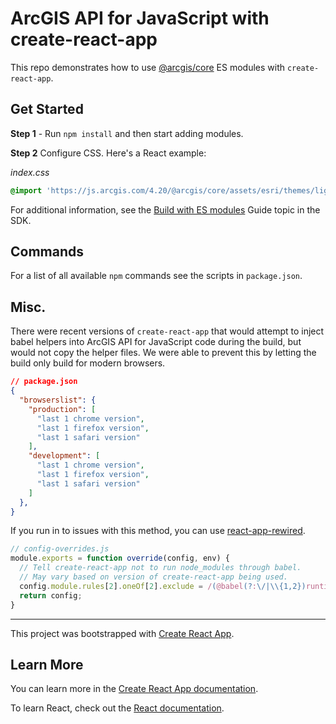 # ArcGIS API for JavaScript with create-react-app

This repo demonstrates how to use [@arcgis/core](https://www.npmjs.com/package/@arcgis/core) ES modules with `create-react-app`. 

## Get Started

**Step 1** - Run `npm install` and then start adding modules.

**Step 2** Configure CSS. Here's a React example:

*index.css*

```css
@import 'https://js.arcgis.com/4.20/@arcgis/core/assets/esri/themes/light/main.css';
```

For additional information, see the [Build with ES modules](https://developers.arcgis.com/javascript/latest/es-modules/) Guide topic in the SDK.

## Commands

For a list of all available `npm` commands see the scripts in `package.json`. 

## Misc.

There were recent versions of `create-react-app` that would attempt to inject babel helpers into ArcGIS API for JavaScript code during the build, but would not copy the helper files. We were able to prevent this by letting the build only build for modern browsers.

```json
// package.json
{
  "browserslist": {
    "production": [
      "last 1 chrome version",
      "last 1 firefox version",
      "last 1 safari version"
    ],
    "development": [
      "last 1 chrome version",
      "last 1 firefox version",
      "last 1 safari version"
    ]
  },
}
```

If you run in to issues with this method, you can use [react-app-rewired](https://www.npmjs.com/package/react-app-rewired).

```js
// config-overrides.js
module.exports = function override(config, env) {
  // Tell create-react-app not to run node_modules through babel.
  // May vary based on version of create-react-app being used.
  config.module.rules[2].oneOf[2].exclude = /(@babel(?:\/|\\{1,2})runtime|node_modules)/;
  return config;
} 
```

---

This project was bootstrapped with [Create React App](https://github.com/facebook/create-react-app).

## Learn More

You can learn more in the [Create React App documentation](https://facebook.github.io/create-react-app/docs/getting-started).

To learn React, check out the [React documentation](https://reactjs.org/).
